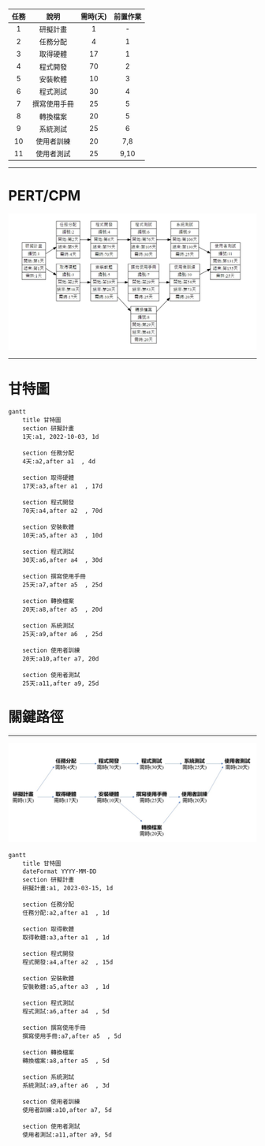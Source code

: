 
| 任務  | 說明  | 需時(天) | 前置作業 |
| :------------: |:---------------:| :-----:| :-----: |
| 1 | 研擬計畫 | 1 | - |      
| 2 | 任務分配 | 4 | 1 |      
| 3 | 取得硬體 | 17 | 1 |      
| 4 | 程式開發 | 70 | 2 |     
| 5 | 安裝軟體 | 10 | 3 |   
| 6 | 程式測試 | 30 | 4 |    
| 7 | 撰寫使用手冊 | 25 | 5 |    
| 8 | 轉換檔案 | 20 | 5 |     
| 9 | 系統測試 | 25 | 6 |
| 10 | 使用者訓練 | 20 | 7,8 |
| 11 | 使用者測試 | 25 | 9,10 |

***
# PERT/CPM
![PERT/CPM](PERT.jpg "PERT")
***


# 甘特圖
```mermaid
gantt
    title 甘特圖
    section 研擬計畫
    1天:a1, 2022-10-03, 1d
    
    section 任務分配
    4天:a2,after a1  , 4d
    
    section 取得硬體
    17天:a3,after a1  , 17d
    
    section 程式開發
    70天:a4,after a2  , 70d 
    
    section 安裝軟體
    10天:a5,after a3  , 10d
    
    section 程式測試
    30天:a6,after a4  , 30d
    
    section 撰寫使用手冊
    25天:a7,after a5  , 25d
    
    section 轉換檔案
    20天:a8,after a5  , 20d
    
    section 系統測試
    25天:a9,after a6  , 25d
    
    section 使用者訓練
    20天:a10,after a7, 20d
    
    section 使用者測試
    25天:a11,after a9, 25d
```



# 關鍵路徑
---
![CPM_img 圖](關鍵.jpg)

```mermaid
gantt
    title 甘特圖
    dateFormat YYYY-MM-DD
    section 研擬計畫
    研擬計畫:a1, 2023-03-15, 1d
    
    section 任務分配
    任務分配:a2,after a1  , 1d
    
    section 取得軟體
    取得軟體:a3,after a1  , 1d
    
    section 程式開發
    程式開發:a4,after a2  , 15d 
    
    section 安裝軟體
    安裝軟體:a5,after a3  , 1d
    
    section 程式測試
    程式測試:a6,after a4  , 5d
    
    section 撰寫使用手冊
    撰寫使用手冊:a7,after a5  , 5d
    
    section 轉換檔案
    轉換檔案:a8,after a5  , 5d
    
    section 系統測試
    系統測試:a9,after a6  , 3d
    
    section 使用者訓練
    使用者訓練:a10,after a7, 5d
    
    section 使用者測試
    使用者測試:a11,after a9, 5d
```




